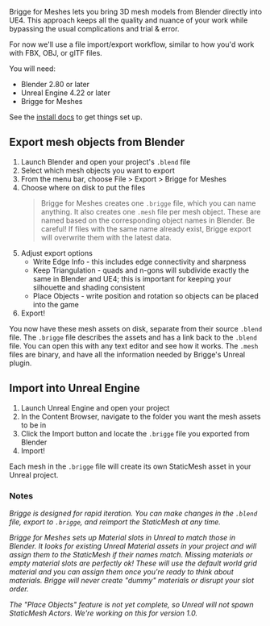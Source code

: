 Brigge for Meshes lets you bring 3D mesh models from Blender directly into UE4. This approach keeps all the quality and nuance of your work while bypassing the usual complications and trial & error.

For now we'll use a file import/export workflow, similar to how you'd work with FBX, OBJ, or glTF files.

You will need:
* Blender 2.80 or later
* Unreal Engine 4.22 or later
* Brigge for Meshes

See the [install docs](install.md) to get things set up.

## Export mesh objects from Blender

1. Launch Blender and open your project's `.blend` file
2. Select which mesh objects you want to export
3. From the menu bar, choose File > Export > Brigge for Meshes
4. Choose where on disk to put the files
	> Brigge for Meshes creates one `.brigge` file, which you can name anything.
	> It also creates one `.mesh` file per mesh object. These are named based on the corresponding object names in Blender.
	> Be careful! If files with the same name already exist, Brigge export will overwrite them with the latest data.
5. Adjust export options
	* Write Edge Info - this includes edge connectivity and sharpness
	* Keep Triangulation - quads and n-gons will subdivide exactly the same in Blender and UE4; this is important for keeping your silhouette and shading consistent
	* Place Objects - write position and rotation so objects can be placed into the game
6. Export!

You now have these mesh assets on disk, separate from their source `.blend` file. The `.brigge` file describes the assets and has a link back to the `.blend` file. You can open this with any text editor and see how it works. The `.mesh` files are binary, and have all the information needed by Brigge's Unreal plugin.

## Import into Unreal Engine

1. Launch Unreal Engine and open your project
2. In the Content Browser, navigate to the folder you want the mesh assets to be in
3. Click the Import button and locate the `.brigge` file you exported from Blender
4. Import!

Each mesh in the `.brigge` file will create its own StaticMesh asset in your Unreal project.


### Notes

_Brigge is designed for rapid iteration. You can make changes in the `.blend` file, export to `.brigge`, and reimport the StaticMesh at any time._

_Brigge for Meshes sets up Material slots in Unreal to match those in Blender. It looks for existing Unreal Material assets in your project and will assign them to the StaticMesh if their names match. Missing materials or empty material slots are perfectly ok! These will use the default world grid material and you can assign them once you're ready to think about materials. Brigge will never create "dummy" materials or disrupt your slot order._

_The "Place Objects" feature is not yet complete, so Unreal will not spawn StaticMesh Actors. We're working on this for version 1.0._
